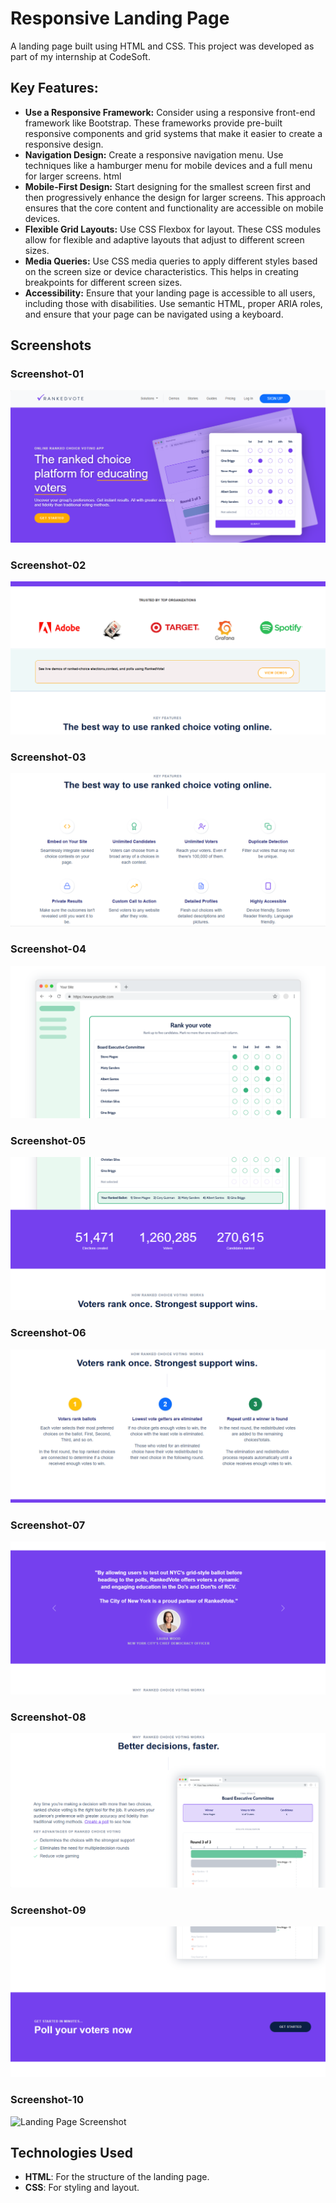 # Responsive Landing Page

A landing page built using HTML and CSS. This project was developed as part of my internship at CodeSoft.

## Key Features:
- **Use a Responsive Framework:**
  Consider using a responsive front-end framework like Bootstrap. These frameworks provide pre-built responsive components and grid systems that make it easier 
  to create a responsive design.
- **Navigation Design:**
  Create a responsive navigation menu. Use techniques like a hamburger menu for mobile devices and a full menu for larger screens.
  html
- **Mobile-First Design:**
  Start designing for the smallest screen first and then progressively enhance the design for larger screens. This approach ensures that the core content and functionality are accessible 
  on 
  mobile devices.
- **Flexible Grid Layouts:**
  Use CSS Flexbox for layout. These CSS modules allow for flexible and adaptive layouts that adjust to different screen sizes.
- **Media Queries:**
  Use CSS media queries to apply different styles based on the screen size or device characteristics. This helps in creating breakpoints for different screen sizes.
- **Accessibility:**
  Ensure that your landing page is accessible to all users, including those with disabilities. Use semantic HTML, proper ARIA roles, and ensure that your page can be navigated using a 
  keyboard.

## Screenshots

### Screenshot-01
![Landing Page Screenshot](images/screenshort-01.PNG)
### Screenshot-02
![Landing Page Screenshot](images/screenshort-02.PNG)
### Screenshot-03
![Landing Page Screenshot](images/screenshort-03.PNG)
### Screenshot-04
![Landing Page Screenshot](images/screenshort-04.PNG)
### Screenshot-05
![Landing Page Screenshot](images/screenshort-05.PNG)
### Screenshot-06
![Landing Page Screenshot](images/screenshort-06.PNG)
### Screenshot-07
![Landing Page Screenshot](images/screenshort-07.PNG)
### Screenshot-08
![Landing Page Screenshot](images/screenshort-08.PNG)
### Screenshot-09
![Landing Page Screenshot](images/screenshort-09.PNG)
### Screenshot-10
![Landing Page Screenshot](images/screenshort-19.PNG)

## Technologies Used

- **HTML**: For the structure of the landing page.
- **CSS**: For styling and layout.



